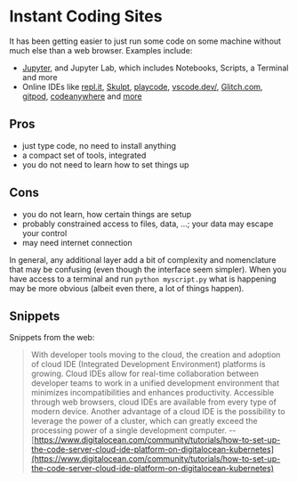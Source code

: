 # Instant Coding Sites

It has been getting easier to just run some code on some machine without much
else than a web browser. Examples include:

* [Jupyter](https://jupyter.org/), and Jupyter Lab, which includes Notebooks, Scripts, a Terminal and more
* Online IDEs like [repl.it](https//repl.it),
  [Skulpt](https://skulpt.org/gallery.html),
  [playcode](https://playcode.io/javascript),
  [vscode.dev/](https://vscode.dev/), [Glitch.com](https://glitch.com/),
  [gitpod](https://www.gitpod.io/), [codeanywhere](https://codeanywhere.com/) and
  [more](https://en.wikipedia.org/wiki/Online_integrated_development_environment)

## Pros

* just type code, no need to install anything
* a compact set of tools, integrated
* you do not need to learn how to set things up

## Cons

* you do not learn, how certain things are setup
* probably constrained access to files, data, ...;  your data may escape your control
* may need internet connection

In general, any additional layer add a bit of complexity and nomenclature that
may be confusing (even though the interface seem simpler). When you have access
to a terminal and run `python myscript.py` what is happening may be more obvious
(albeit even there, a lot of things happen).



## Snippets

Snippets from the web:

> With developer tools moving to the cloud, the creation and adoption of cloud
> IDE (Integrated Development Environment) platforms is growing. Cloud IDEs
> allow for real-time collaboration between developer teams to work in a unified
> development environment that minimizes incompatibilities and enhances
> productivity. Accessible through web browsers, cloud IDEs are available from
> every type of modern device. Another advantage of a cloud IDE is the
> possibility to leverage the power of a cluster, which can greatly exceed the
> processing power of a single development computer. -- [https://www.digitalocean.com/community/tutorials/how-to-set-up-the-code-server-cloud-ide-platform-on-digitalocean-kubernetes](https://www.digitalocean.com/community/tutorials/how-to-set-up-the-code-server-cloud-ide-platform-on-digitalocean-kubernetes)

